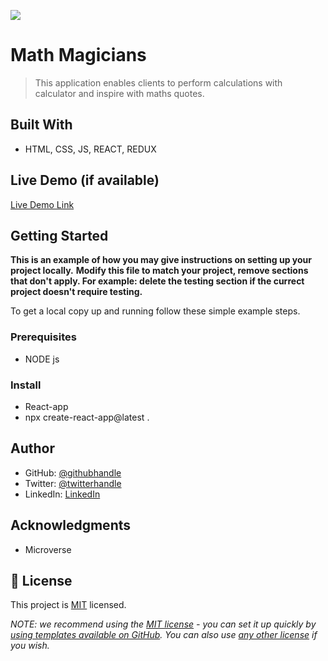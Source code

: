 ![](https://img.shields.io/badge/Microverse-blueviolet)

# Math Magicians

> This application enables clients to perform calculations with calculator and inspire with maths quotes.


## Built With

-  HTML, CSS, JS, REACT, REDUX

## Live Demo (if available)

[Live Demo Link](https://livedemo.com)


## Getting Started

**This is an example of how you may give instructions on setting up your project locally.**
**Modify this file to match your project, remove sections that don't apply. For example: delete the testing section if the currect project doesn't require testing.**


To get a local copy up and running follow these simple example steps.

### Prerequisites
- NODE js

### Install
- React-app
- npx create-react-app@latest .

## Author

- GitHub: [@githubhandle](https://github.com/svitalis123)
- Twitter: [@twitterhandle](https://twitter.com/twitterhandle)
- LinkedIn: [LinkedIn](https://linkedin.com/in/vitalismutwiri)

## Acknowledgments

- Microverse

## 📝 License

This project is [MIT](./LICENSE) licensed.

_NOTE: we recommend using the [MIT license](https://choosealicense.com/licenses/mit/) - you can set it up quickly by [using templates available on GitHub](https://docs.github.com/en/communities/setting-up-your-project-for-healthy-contributions/adding-a-license-to-a-repository). You can also use [any other license](https://choosealicense.com/licenses/) if you wish._